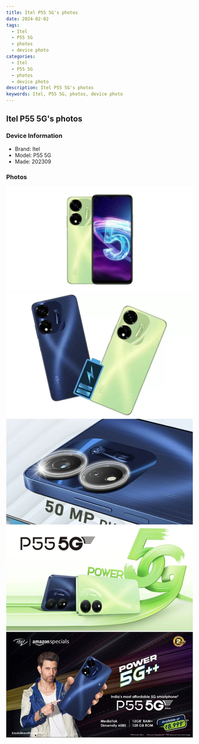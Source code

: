 ```yaml
---
title: Itel P55 5G's photos
date: 2024-02-02
tags: 
  - Itel
  - P55 5G
  - photos
  - device photo
categories: 
  - Itel
  - P55 5G
  - photos
  - device photo
description: Itel P55 5G's photos
keywords: Itel, P55 5G, photos, device photo
---
```


## Itel P55 5G's photos

### Device Information

- Brand: Itel
- Model: P55 5G
- Made: 202309

### Photos

![/images/best-assets/devices/itel/itel-p55-5g/1.jpg](/images/best-assets/devices/itel/itel-p55-5g/1.jpg)
![/images/best-assets/devices/itel/itel-p55-5g/2.jpg](/images/best-assets/devices/itel/itel-p55-5g/2.jpg)
![/images/best-assets/devices/itel/itel-p55-5g/3.jpg](/images/best-assets/devices/itel/itel-p55-5g/3.jpg)
![/images/best-assets/devices/itel/itel-p55-5g/4.jpg](/images/best-assets/devices/itel/itel-p55-5g/4.jpg)
![/images/best-assets/devices/itel/itel-p55-5g/5.jpg](/images/best-assets/devices/itel/itel-p55-5g/5.jpg)
